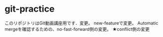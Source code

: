 # git-practice
このリポジトリはGit動画講座用です．変更。
new-featureで変更。
Automatic mergeを確認するための、no-fast-forward側の変更。
★conflict側の変更